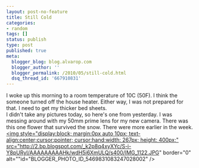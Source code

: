 ```yaml
---
layout: post-no-feature
title: Still Cold
categories:
- random
tags: []
status: publish
type: post
published: true
meta:
  blogger_blog: blog.alvarop.com
  blogger_author: ''
  blogger_permalink: /2010/05/still-cold.html
  dsq_thread_id: '667910831'
---
```

I woke up this morning to a room temperature of 10C (50F). I think the someone turned off the house heater. Either way, I was not prepared for that. I need to get my thicker bed sheets.<br />I didn't take any pictures today, so here's one from yesterday. I was messing around with my 50mm prime lens for my new camera. There was this one flower that survived the snow. There were more earlier in the week.<br /><a onblur="try {parent.deselectBloggerImageGracefully();} catch(e) {}" href="http://2.bp.blogspot.com/_k2p8q4xyXYc/S-i-Y8pURyI/AAAAAAAAAHk/wdH5i6XmULQ/s1600/IMG_1122.JPG"><img style="display:block; margin:0px auto 10px; text-align:center;cursor:pointer; cursor:hand;width: 267px; height: 400px;" src="http://2.bp.blogspot.com/_k2p8q4xyXYc/S-i-Y8pURyI/AAAAAAAAAHk/wdH5i6XmULQ/s400/IMG_1122.JPG" border="0" alt=""id="BLOGGER_PHOTO_ID_5469831083247028002" /></a>
